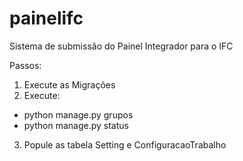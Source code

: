 # painelifc
Sistema de submissão do Painel Integrador para o IFC

Passos:

1. Execute as Migrações
2. Execute:
  * python manage.py grupos  
  * python manage.py status
3. Popule as tabela Setting e ConfiguracaoTrabalho
